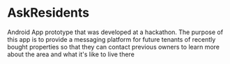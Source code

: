 # AskResidents
Android App prototype that was developed at a hackathon. The purpose of this app is to provide a messaging platform for future tenants of recently bought properties so that they can contact previous owners to learn more about the area and what it's like to live there
